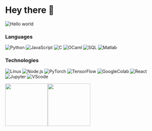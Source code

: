 # Hey there :wave:

<img src="https://raw.githubusercontent.com/sagar-viradiya/sagar-viradiya/master/resources/banner.png" alt="Hello world">

### Languages

![Python](https://img.shields.io/badge/-Python-000?&logo=Python)
![JavaScript](https://img.shields.io/badge/-JavaScript-000?&logo=JavaScript)
![C](https://img.shields.io/badge/-C-000?&logo=C)
![OCaml](https://img.shields.io/badge/-OCaml-000?&logo=ocaml)
![SQL](https://img.shields.io/badge/-SQL-000?&logo=MySQL)
![Matlab](https://icons8.com/icon/r5Y16PcDkoWI/matlab)


### Technologies

![Linux](https://img.shields.io/badge/-Linux-000?&logo=Linux)
![Node.js](https://img.shields.io/badge/-Node.js-000?&logo=node.js)
![PyTorch](https://img.shields.io/badge/-PyTorch-000?&logo=PyTorch)
![TensorFlow](https://img.shields.io/badge/-TensorFlow-000?&logo=TensorFlow)
![GoogleColab](https://img.shields.io/badge/-GoogleColab-000?&logo=googlecolab)
![React](https://img.shields.io/badge/-React-000?&logo=React)
![Jupyter](https://img.shields.io/badge/-Jupyter-000?&logo=Jupyter)
![VScode](https://img.shields.io/badge/-VScode-000?&logo=visualstudiocode)

<img height="137px" src="https://github-readme-stats.vercel.app/api?username=Tomosaure&hide_title=true&hide_border=true&show_icons=true&include_all_commits=true&count_private=true&line_height=21&text_color=000&icon_color=000&bg_color=0,ea6161,ffc64d,fffc4d,52fa5a&theme=graywhite" /><!-- wi*quL3fcV --><img height="137px" src="https://github-readme-stats.vercel.app/api/top-langs/?username=Tomosaure&hide=html&hide_title=true&hide_border=true&layout=compact&langs_count=6&exclude_repo=comp426,Redventures-Movie-Quotes&text_color=000&icon_color=fff&bg_color=0,52fa5a,4dfcff,c64dff&theme=graywhite" />

